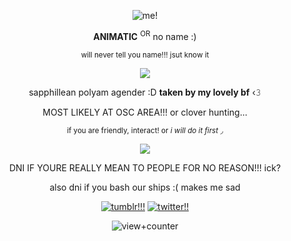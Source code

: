 <p align="center">
<picture>
 <source media="(prefers-color-scheme: dark)" srcset="https://files.catbox.moe/0h9imi.png">
 <source media="(prefers-color-scheme: light)" srcset="https://files.catbox.moe/nwyo34.png">
 <img alt="me!" src="https://files.catbox.moe/nwyo34.png">
</picture>
  </p>
  <p align="center">
<b>ANIMATIC</b> <sup>OR</sup> no name :)
  </p>
  <p align="center">
  <sup>will never tell you name!!! jsut know it </sup>
    </p>
    <p align="center">
    <img src="https://files.catbox.moe/p3xhxh.gif"/>
    </p> 
      <p align="center">
        sapphillean polyam agender :D <b>taken by my lovely bf</b> ‹𝟹
         </p>
         <p align="center">
    MOST LIKELY AT OSC AREA!!! or clover hunting...
        </p> 
          <p align="center">
    <sup>if you are friendly, interact! or <i>i will do it first</i> ◞</sup>
    </p> 
     <p align="center">
    <img src="https://64.media.tumblr.com/3aabfe556b3a186fb74ad7effd1af10d/de34f28c78a8987c-d6/s100x200/2c07ea45f7d113f7f67d077e68c9f33d75637648.pnj"/>
    </p> 
    <p align="center">
DNI IF YOURE REALLY MEAN TO PEOPLE FOR NO REASON!!! ick? 
      </p> 
      <p align="center">
also dni if you bash our ships :( makes me sad
</p>
<p align="center">
<a href="https://www.tumblr.com/blog/residentmara"><img src="https://img.shields.io/badge/Tumblr-%2336465D.svg?&style=for-the-badge&logo=Tumblr&logoColor=white" alt="tumblr!!!"></a> <a href="https://x.com/residentmara"><img src="https://img.shields.io/badge/Twitter-1DA1F2?style=for-the-badge&logo=twitter&logoColor=white" alt="twitter!!"></a>
</p>
<p align="center">
 <img src="https://komarev.com/ghpvc/?username=clubcrackers&style=plastic&color=b5334d&label=STALKERS" alt="view+counter"> 
</p> 
 
